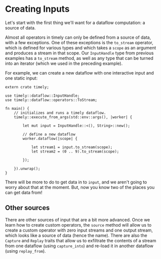 # Creating Inputs

Let's start with the first thing we'll want for a dataflow computation: a source of data.

Almost all operators in timely can only be defined from a source of data, with a few exceptions. One of these exceptions is the `to_stream` operator, which is defined for various types and which takes a `scope` as an argument and produces a stream in that scope. Our `InputHandle` type from previous examples has a `to_stream` method, as well as any type that can be turned into an iterator (which we used in the preceding example).

For example, we can create a new dataflow with one interactive input and one static input:

```rust,no_run
extern crate timely;

use timely::dataflow::InputHandle;
use timely::dataflow::operators::ToStream;

fn main() {
    // initializes and runs a timely dataflow.
    timely::execute_from_args(std::env::args(), |worker| {

        let mut input = InputHandle::<(), String>::new();

        // define a new dataflow
        worker.dataflow(|scope| {

            let stream1 = input.to_stream(scope);
            let stream2 = (0 .. 9).to_stream(scope);

        });

    }).unwrap();
}
```

There will be more to do to get data in to `input`, and we aren't going to worry about that at the moment. But, now you know two of the places you can get data from!

## Other sources

There are other sources of input that are a bit more advanced. Once we learn how to create custom operators, the `source` method will allow us to create a custom operator with zero input streams and one output stream, which looks like a source of data (hence the name). There are also the `Capture` and `Replay` traits that allow us to exfiltrate the contents of a stream from one dataflow (using `capture_into`) and re-load it in another dataflow (using `replay_from`).
